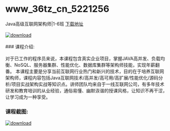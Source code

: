 # www_36tz_cn_5221256
Java高级互联网架构师|1-6班
[下载地址](http://www.36tz.cn/article/5221256 "下载地址")
<br/></br>[![download](http://36tz.cn/muke_img/2021_10_1-3-300x186.png "下载地址")](http://www.36tz.cn/article/5221256 "下载地址")
<br/></br>### 课程介绍:<br/></br>对于已工作的程序员来说，本课程包含真实企业项目，掌握JAVA高并发、负载均衡、NoSQL、服务器集群、性能优化、数据库集群等架构师技能，实现年薪翻番。
本课程主要是分享当前互联网行业热门和新兴的技术，目的在于培养互联网架构师，课程内容包括Java互联网技术/高并发/高可用/高扩展/性能优化/源码分析/项目实战架构实战等知识点。讲师团队均来自于一线互联网公司，有多年技术研发和教育培训的从业经验，通俗易懂、幽默诙谐的授课风格，让知识不再干涩，让学习成为一种享受。

### 课程截图:
[![download](http://36tz.cn/muke_img/2021_10_2-3.png "下载地址")](http://www.36tz.cn/article/5221256 "下载地址")

